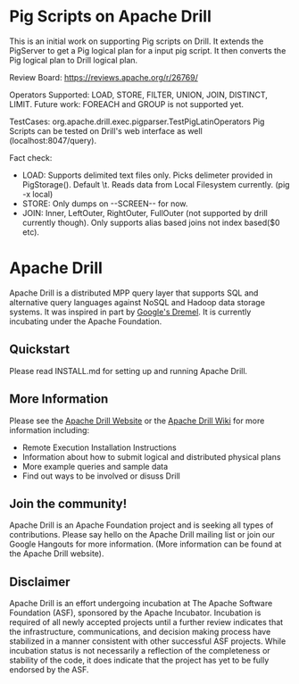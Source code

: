 # Pig Scripts on Apache Drill
This is an initial work on supporting Pig scripts on Drill. It extends the PigServer to get a Pig logical plan for a input pig script. It then converts the Pig logical plan to Drill logical plan.

Review Board:
https://reviews.apache.org/r/26769/

Operators Supported:
LOAD, STORE, FILTER, UNION, JOIN, DISTINCT, LIMIT.
Future work:
FOREACH and GROUP is not supported yet.


TestCases:
org.apache.drill.exec.pigparser.TestPigLatinOperators
Pig Scripts can be tested on Drill's web interface as well (localhost:8047/query).

Fact check:
 * LOAD: Supports delimited text files only. Picks delimeter provided in PigStorage(). Default \t. Reads data from Local Filesystem currently. (pig -x local)
 * STORE: Only dumps on --SCREEN-- for now.
 * JOIN: Inner, LeftOuter, RightOuter, FullOuter (not supported by drill currently though). Only supports alias based joins not index based($0 etc).

# Apache Drill

Apache Drill is a distributed MPP query layer that supports SQL and alternative query languages against NoSQL and Hadoop data storage systems.  It was inspired in part by [Google's Dremel](http://research.google.com/pubs/pub36632.html).  It is currently incubating under the Apache Foundation.

## Quickstart

Please read INSTALL.md for setting up and running Apache Drill.

## More Information
Please see the [Apache Drill Website](http://incubator.apache.org/drill/) or the [Apache Drill Wiki](https://cwiki.apache.org/confluence/display/DRILL/Apache+Drill+Wiki) for more information including:

 * Remote Execution Installation Instructions
 * Information about how to submit logical and distributed physical plans
 * More example queries and sample data
 * Find out ways to be involved or disuss Drill


## Join the community!
Apache Drill is an Apache Foundation project and is seeking all types of contributions.  Please say hello on the Apache Drill mailing list or join our Google Hangouts for more information.  (More information can be found at the Apache Drill website).

## Disclaimer
Apache Drill is an effort undergoing incubation at The Apache Software Foundation (ASF), sponsored by the Apache Incubator. Incubation is required of all newly accepted projects until a further review indicates that the infrastructure, communications, and decision making process have stabilized in a manner consistent with other successful ASF projects. While incubation status is not necessarily a reflection of the completeness or stability of the code, it does indicate that the project has yet to be fully endorsed by the ASF.
